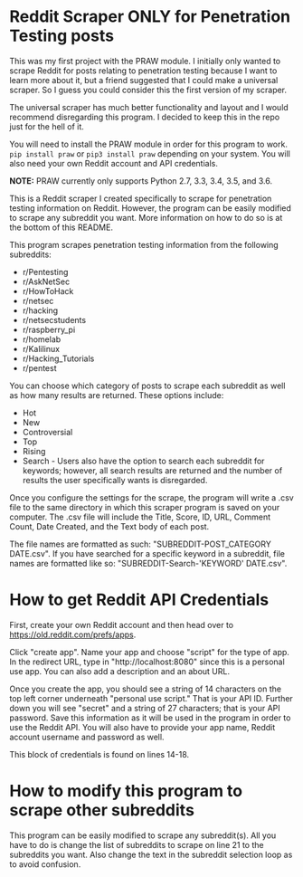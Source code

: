 # Reddit Scraper ONLY for Penetration Testing posts

This was my first project with the PRAW module. I initially only wanted to scrape Reddit for posts relating to penetration testing because I want to learn more about it, but a friend suggested that I could make a universal scraper. So I guess you could consider this the first version of my scraper.

The universal scraper has much better functionality and layout and I would recommend disregarding this program. I decided to keep this in the repo just for the hell of it.

You will need to install the PRAW module in order for this program to work. `pip install praw` or `pip3 install praw` depending on your system. You will also need your own Reddit account and API credentials.

**NOTE:** PRAW currently only supports Python 2.7, 3.3, 3.4, 3.5, and 3.6.

This is a Reddit scraper I created specifically to scrape for penetration testing information on Reddit. However, the program can be easily modified to scrape any subreddit you want. More information on how to do so is at the bottom of this README.

This program scrapes penetration testing information from the following subreddits:
 - r/Pentesting
 - r/AskNetSec
 - r/HowToHack
 - r/netsec
 - r/hacking
 - r/netsecstudents
 - r/raspberry_pi
 - r/homelab
 - r/Kalilinux
 - r/Hacking_Tutorials
 - r/pentest

You can choose which category of posts to scrape each subreddit as well as how many results are returned. These options include:
 - Hot
 - New
 - Controversial
 - Top
 - Rising
 - Search - Users also have the option to search each subreddit for keywords; however, all search results are returned and the number of results the user specifically wants is disregarded.
 
Once you configure the settings for the scrape, the program will write a .csv file to the same directory in which this scraper program is saved on your computer. The .csv file will include the Title, Score, ID, URL, Comment Count, Date Created, and the Text body of each post. 

The file names are formatted as such: "SUBREDDIT-POST_CATEGORY DATE.csv". If you have searched for a specific keyword in a subreddit, file names are formatted like so: "SUBREDDIT-Search-'KEYWORD' DATE.csv".

# How to get Reddit API Credentials

First, create your own Reddit account and then head over to https://old.reddit.com/prefs/apps.

Click "create app". Name your app and choose "script" for the type of app. In the redirect URL, type in "http://localhost:8080" since this is a personal use app. You can also add a description and an about URL. 

Once you create the app, you should see a string of 14 characters on the top left corner underneath "personal use script." That is your API ID. Further down you will see "secret" and a string of 27 characters; that is your API password. Save this information as it will be used in the program in order to use the Reddit API. You will also have to provide your app name, Reddit account username and password as well. 

This block of credentials is found on lines 14-18.

# How to modify this program to scrape other subreddits

This program can be easily modified to scrape any subreddit(s). All you have to do is change the list of subreddits to scrape on line 21 to the subreddits you want. Also change the text in the subreddit selection loop as to avoid confusion.
